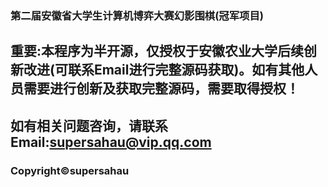 ### 第二届安徽省大学生计算机博弈大赛幻影围棋(冠军项目)
## 重要:本程序为半开源，仅授权于安徽农业大学后续创新改进(可联系Email进行完整源码获取)。如有其他人员需要进行创新及获取完整源码，需要取得授权！
## 如有相关问题咨询，请联系Email:supersahau@vip.qq.com
### Copyright©supersahau
